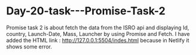 # Day-20-task---Promise-Task-2
Promise task 2 is about fetch the data from the ISRO api and displaying Id, country, Launch-Date, Mass, Launcher by using Promise and Fetch.
I have added the HTML link : http://127.0.0.1:5504/indes.html because in Netlify it shows some error.
